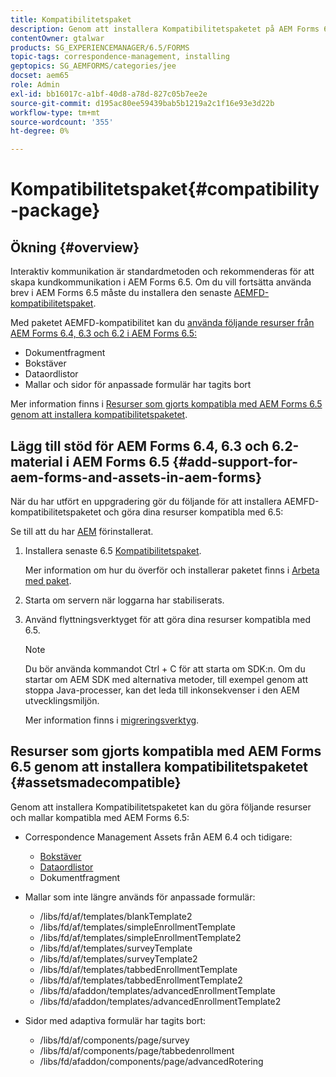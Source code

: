 ```yaml
---
title: Kompatibilitetspaket
description: Genom att installera Kompatibilitetspaketet på AEM Forms 6.5 kan du använda Correspondence Management-resurser från AEM Forms 6.4 och tidigare versioner samt inaktuella adaptiva formulärmallar och sidor
contentOwner: gtalwar
products: SG_EXPERIENCEMANAGER/6.5/FORMS
topic-tags: correspondence-management, installing
geptopics: SG_AEMFORMS/categories/jee
docset: aem65
role: Admin
exl-id: bb16017c-a1bf-40d8-a78d-827c05b7ee2e
source-git-commit: d195ac80ee59439bab5b1219a2c1f16e93e3d22b
workflow-type: tm+mt
source-wordcount: '355'
ht-degree: 0%

---
```


# Kompatibilitetspaket{#compatibility-package}

## Ökning {#overview}

Interaktiv kommunikation är standardmetoden och rekommenderas för att skapa kundkommunikation i AEM Forms 6.5. Om du vill fortsätta använda brev i AEM Forms 6.5 måste du installera den senaste [AEMFD-kompatibilitetspaket](https://helpx.adobe.com/aem-forms/kb/aem-forms-releases.html).

Med paketet AEMFD-kompatibilitet kan du [använda följande resurser från AEM Forms 6.4, 6.3 och 6.2 i AEM Forms 6.5:](../../forms/using/compatibility-package.md#add-support-for-aem-forms-and-assets-in-aem-forms)

* Dokumentfragment
* Bokstäver
* Dataordlistor
* Mallar och sidor för anpassade formulär har tagits bort

Mer information finns i [Resurser som gjorts kompatibla med AEM Forms 6.5 genom att installera kompatibilitetspaketet](../../forms/using/compatibility-package.md#assetsmadecompatible).

## Lägg till stöd för AEM Forms 6.4, 6.3 och 6.2-material i AEM Forms 6.5 {#add-support-for-aem-forms-and-assets-in-aem-forms}

När du har utfört en uppgradering gör du följande för att installera AEMFD-kompatibilitetspaketet och göra dina resurser kompatibla med 6.5:

Se till att du har [AEM](https://helpx.adobe.com/aem-forms/kb/aem-forms-releases.html) förinstallerat.

1. Installera senaste 6.5 [Kompatibilitetspaket](https://helpx.adobe.com/aem-forms/kb/aem-forms-releases.html).

   Mer information om hur du överför och installerar paketet finns i [Arbeta med paket](/help/sites-administering/package-manager.md).

1. Starta om servern när loggarna har stabiliserats.
1. Använd flyttningsverktyget för att göra dina resurser kompatibla med 6.5.

   >[!NOTE]
   >
   > Du bör använda kommandot Ctrl + C för att starta om SDK:n. Om du startar om AEM SDK med alternativa metoder, till exempel genom att stoppa Java-processer, kan det leda till inkonsekvenser i den AEM utvecklingsmiljön.

   Mer information finns i [migreringsverktyg](../../forms/using/migration-utility.md).

## Resurser som gjorts kompatibla med AEM Forms 6.5 genom att installera kompatibilitetspaketet {#assetsmadecompatible}

Genom att installera Kompatibilitetspaketet kan du göra följande resurser och mallar kompatibla med AEM Forms 6.5:

* Correspondence Management Assets från AEM 6.4 och tidigare:

   * [Bokstäver](../../forms/using/create-letter.md)
   * [Dataordlistor](/help/forms/using/data-dictionary.md)
   * Dokumentfragment

* Mallar som inte längre används för anpassade formulär:

   * /libs/fd/af/templates/blankTemplate2
   * /libs/fd/af/templates/simpleEnrollmentTemplate
   * /libs/fd/af/templates/simpleEnrollmentTemplate2
   * /libs/fd/af/templates/surveyTemplate
   * /libs/fd/af/templates/surveyTemplate2
   * /libs/fd/af/templates/tabbedEnrollmentTemplate
   * /libs/fd/af/templates/tabbedEnrollmentTemplate2
   * /libs/fd/afaddon/templates/advancedEnrollmentTemplate
   * /libs/fd/afaddon/templates/advancedEnrollmentTemplate2

* Sidor med adaptiva formulär har tagits bort:

   * /libs/fd/af/components/page/survey
   * /libs/fd/af/components/page/tabbedenrollment
   * /libs/fd/afaddon/components/page/advancedRotering
